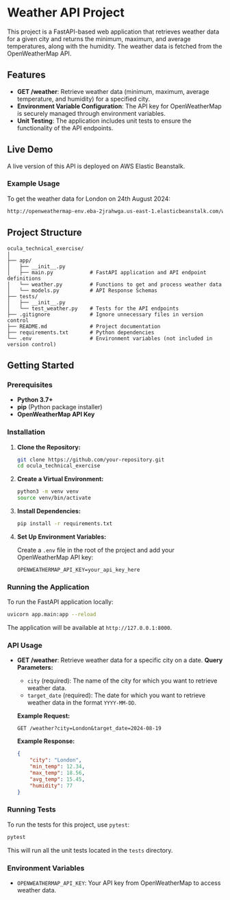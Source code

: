 
# Weather API Project

This project is a FastAPI-based web application that retrieves weather data for a given city and returns the minimum, maximum, and average temperatures, along with the humidity. The weather data is fetched from the OpenWeatherMap API.

## Features

- **GET /weather**: Retrieve weather data (minimum, maximum, average temperature, and humidity) for a specified city.
- **Environment Variable Configuration**: The API key for OpenWeatherMap is securely managed through environment variables.
- **Unit Testing**: The application includes unit tests to ensure the functionality of the API endpoints.

## Live Demo
A live version of this API is deployed on AWS Elastic Beanstalk.
### Example Usage
To get the weather data for London on 24th August 2024:
```bash
http://openweathermap-env.eba-2jrahwga.us-east-1.elasticbeanstalk.com/weather?city=London&target_date=2024-08-24
```

## Project Structure

```
ocula_technical_exercise/
│
├── app/
│   ├── __init__.py
│   ├── main.py            # FastAPI application and API endpoint definitions
│   └── weather.py         # Functions to get and process weather data
│   └── models.py          # API Response Schemas
├── tests/
│   ├── __init__.py
│   └── test_weather.py    # Tests for the API endpoints
├── .gitignore             # Ignore unnecessary files in version control
├── README.md              # Project documentation
├── requirements.txt       # Python dependencies
└── .env                   # Environment variables (not included in version control)
```

## Getting Started

### Prerequisites

- **Python 3.7+**
- **pip** (Python package installer)
- **OpenWeatherMap API Key**

### Installation

1. **Clone the Repository:**

   ```bash
   git clone https://github.com/your-repository.git
   cd ocula_technical_exercise
   ```

2. **Create a Virtual Environment:**

   ```bash
   python3 -m venv venv
   source venv/bin/activate
   ```

3. **Install Dependencies:**

   ```bash
   pip install -r requirements.txt
   ```

4. **Set Up Environment Variables:**

   Create a `.env` file in the root of the project and add your OpenWeatherMap API key:

   ```plaintext
   OPENWEATHERMAP_API_KEY=your_api_key_here
   ```

### Running the Application

To run the FastAPI application locally:

```bash
uvicorn app.main:app --reload
```

The application will be available at `http://127.0.0.1:8000`.

### API Usage

- **GET /weather**: Retrieve weather data for a specific city on a date.
  **Query Parameters:**
  - `city` (required): The name of the city for which you want to retrieve weather data.
  - `target_date` (required): The date for which you want to retrieve weather data in the format `YYYY-MM-DD`.


  **Example Request:**

  ```
  GET /weather?city=London&target_date=2024-08-19
  ```

  **Example Response:**

  ```json
  {
      "city": "London",
      "min_temp": 12.34,
      "max_temp": 18.56,
      "avg_temp": 15.45,
      "humidity": 77
  }
  ```

### Running Tests

To run the tests for this project, use `pytest`:

```bash
pytest
```

This will run all the unit tests located in the `tests` directory.

### Environment Variables

- `OPENWEATHERMAP_API_KEY`: Your API key from OpenWeatherMap to access weather data.

